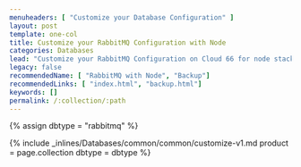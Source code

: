 ```yaml
---
menuheaders: [ "Customize your Database Configuration" ]
layout: post
template: one-col
title: Customize your RabbitMQ Configuration with Node
categories: Databases
lead: "Customize your RabbitMQ Configuration on Cloud 66 for node stacks"
legacy: false
recommendedName: [ "RabbitMQ with Node", "Backup"]
recommendedLinks: [ "index.html", "backup.html"]
keywords: []
permalink: /:collection/:path
---
```


{% assign dbtype = "rabbitmq" %}

<a href="#customize-your-database-configuration"></a>{% include _inlines/Databases/common/common/customize-v1.md  product = page.collection dbtype = dbtype %}
